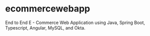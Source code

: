 # ecommercewebapp
End to End E - Commerce Web Application using Java, Spring Boot, Typescript, Angular, MySQL, and Okta. 
